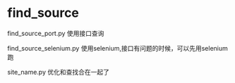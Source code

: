 # find_source
find_source_port.py 使用接口查询

find_source_selenium.py 使用selenium,接口有问题的时候，可以先用selenium跑

site_name.py 优化和查找合在一起了
